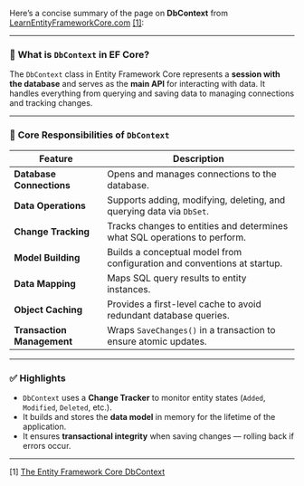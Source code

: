 Here’s a concise summary of the page on **DbContext** from [LearnEntityFrameworkCore.com](https://www.learnentityframeworkcore.com/dbcontext) [[1]](https://www.learnentityframeworkcore.com/dbcontext):

---

### 🧠 **What is `DbContext` in EF Core?**

The `DbContext` class in Entity Framework Core represents a **session with the database** and serves as the **main API** for interacting with data. It handles everything from querying and saving data to managing connections and tracking changes.

---

### 🔑 **Core Responsibilities of `DbContext`**

|**Feature**|**Description**|
|---|---|
|**Database Connections**|Opens and manages connections to the database.|
|**Data Operations**|Supports adding, modifying, deleting, and querying data via `DbSet`.|
|**Change Tracking**|Tracks changes to entities and determines what SQL operations to perform.|
|**Model Building**|Builds a conceptual model from configuration and conventions at startup.|
|**Data Mapping**|Maps SQL query results to entity instances.|
|**Object Caching**|Provides a first-level cache to avoid redundant database queries.|
|**Transaction Management**|Wraps `SaveChanges()` in a transaction to ensure atomic updates.|

---

### ✅ Highlights

- `DbContext` uses a **Change Tracker** to monitor entity states (`Added`, `Modified`, `Deleted`, etc.).
- It builds and stores the **data model** in memory for the lifetime of the application.
- It ensures **transactional integrity** when saving changes — rolling back if errors occur.

---





[1] [The Entity Framework Core DbContext](https://www.learnentityframeworkcore.com/dbcontext)